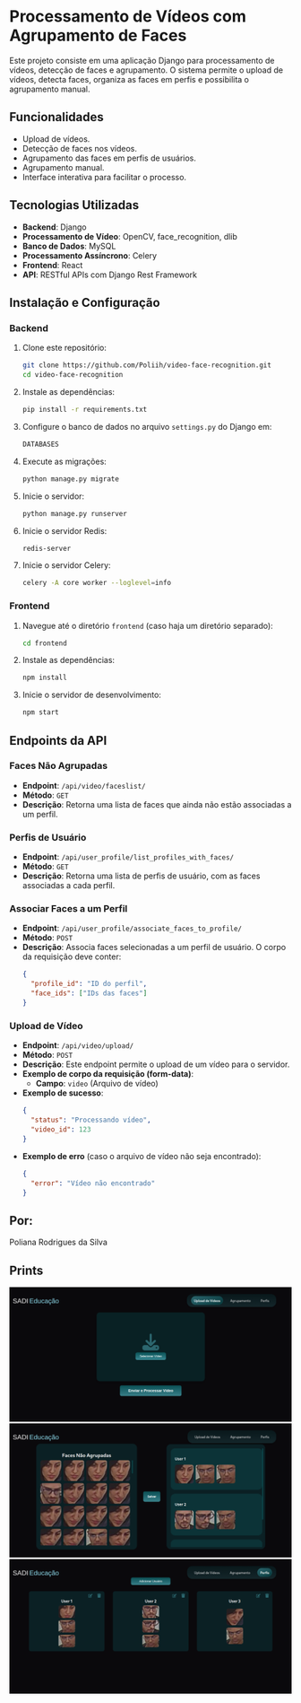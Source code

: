# Processamento de Vídeos com Agrupamento de Faces

Este projeto consiste em uma aplicação Django para processamento de vídeos, detecção de faces e agrupamento. O sistema permite o upload de vídeos, detecta faces, organiza as faces em perfis e possibilita o agrupamento manual.

## Funcionalidades

- Upload de vídeos.
- Detecção de faces nos vídeos.
- Agrupamento das faces em perfis de usuários.
- Agrupamento manual.
- Interface interativa para facilitar o processo.

## Tecnologias Utilizadas

- **Backend**: Django
- **Processamento de Vídeo**: OpenCV, face_recognition, dlib
- **Banco de Dados**: MySQL
- **Processamento Assíncrono**: Celery
- **Frontend**: React
- **API**: RESTful APIs com Django Rest Framework

## Instalação e Configuração

### Backend

1. Clone este repositório:
   ```bash
   git clone https://github.com/Poliih/video-face-recognition.git
   cd video-face-recognition
   ```

2. Instale as dependências:
   ```bash
   pip install -r requirements.txt
   ```

3. Configure o banco de dados no arquivo `settings.py` do Django em:
   ```bash
   DATABASES
   ```

4. Execute as migrações:
   ```bash
   python manage.py migrate
   ```

5. Inicie o servidor:
   ```bash
   python manage.py runserver
   ```

6. Inicie o servidor Redis:
   ```bash
   redis-server
   ```

7. Inicie o servidor Celery:
   ```bash
   celery -A core worker --loglevel=info
   ```

### Frontend

1. Navegue até o diretório `frontend` (caso haja um diretório separado):
   ```bash
   cd frontend
   ```

2. Instale as dependências:
   ```bash
   npm install
   ```

3. Inicie o servidor de desenvolvimento:
   ```bash
   npm start
   ```

## Endpoints da API

### **Faces Não Agrupadas**
- **Endpoint**: `/api/video/faceslist/`
- **Método**: `GET`
- **Descrição**: Retorna uma lista de faces que ainda não estão associadas a um perfil.

### **Perfis de Usuário**
- **Endpoint**: `/api/user_profile/list_profiles_with_faces/`
- **Método**: `GET`
- **Descrição**: Retorna uma lista de perfis de usuário, com as faces associadas a cada perfil.

### **Associar Faces a um Perfil**
- **Endpoint**: `/api/user_profile/associate_faces_to_profile/`
- **Método**: `POST`
- **Descrição**: Associa faces selecionadas a um perfil de usuário. O corpo da requisição deve conter:
  ```json
  {
    "profile_id": "ID do perfil",
    "face_ids": ["IDs das faces"]
  }
  ```

### **Upload de Vídeo**
- **Endpoint**: `/api/video/upload/`
- **Método**: `POST`
- **Descrição**: Este endpoint permite o upload de um vídeo para o servidor.
- **Exemplo de corpo da requisição (form-data)**:
  - **Campo**: `video` (Arquivo de vídeo)
- **Exemplo de sucesso**:
  ```json
  {
    "status": "Processando vídeo",
    "video_id": 123
  }
  ```
- **Exemplo de erro** (caso o arquivo de vídeo não seja encontrado):
  ```json
  {
    "error": "Vídeo não encontrado"
  }
  ```

## Por:

Poliana Rodrigues da Silva

## Prints
![alt text](image.png)
![alt text](image-1.png)
![alt text](image-2.png)


